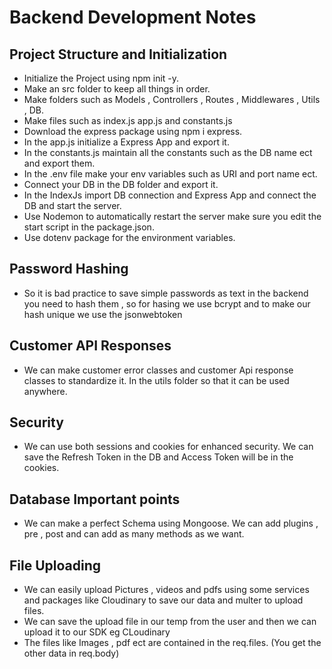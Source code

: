 # Backend Development Notes

## Project Structure and Initialization
- Initialize the Project using npm init -y.
- Make an src folder to keep all things in order.
- Make folders such as Models , Controllers , Routes , Middlewares , Utils , DB.
- Make files such as index.js app.js and constants.js
- Download the express package using npm i express.
- In the app.js initialize a Express App and export it.
- In the constants.js maintain all the constants such as the DB name ect and export them.
- In the .env file make your env variables such as URI and port name ect.
- Connect your DB in the DB folder and export it.
- In the IndexJs import DB connection and Express App and connect the DB and start the server.
- Use Nodemon to automatically restart the server make sure you edit the start script in the package.json.
- Use dotenv package for the environment variables.

## Password Hashing 
- So it is bad practice to save simple passwords as text in the backend you need to hash them , so for hasing we use bcrypt and to make our hash unique we use the jsonwebtoken

## Customer API Responses
- We can make customer error classes and customer Api response classes to standardize it. In the utils folder so that it can be used anywhere.

## Security
- We can use both sessions and cookies for enhanced security. We can save the Refresh Token in the DB and Access Token will be in the cookies.

## Database Important points
- We can make a perfect Schema using Mongoose. We can add plugins , pre , post and can add as many methods as we want.

## File Uploading 
- We can easily upload Pictures , videos and pdfs using some services and packages like Cloudinary to save our data and multer to upload files.
- We can save the upload file in our temp from the user and then we can upload it to our SDK eg CLoudinary
- The files like Images , pdf ect are contained in the req.files. (You get the other data in req.body)


